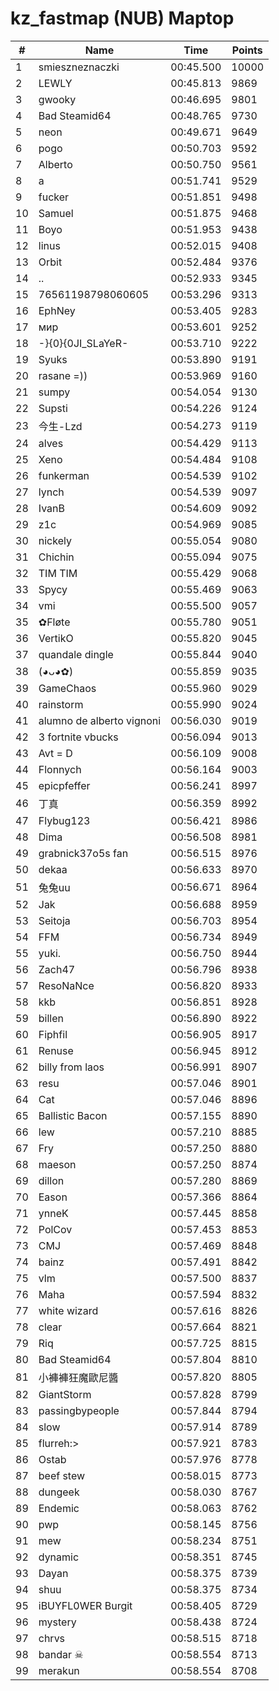 # kz_fastmap (NUB) Maptop

|  # | Name | Time | Points |
|-------------- | -------------- | -------------- | -------------- | 
| 1 | smieszneznaczki | 00:45.500 | 10000 | 
| 2 | LEWLY | 00:45.813 | 9869 | 
| 3 | gwooky | 00:46.695 | 9801 | 
| 4 | Bad Steamid64 | 00:48.765 | 9730 | 
| 5 | neon | 00:49.671 | 9649 | 
| 6 | pogo | 00:50.703 | 9592 | 
| 7 | Alberto | 00:50.750 | 9561 | 
| 8 | a | 00:51.741 | 9529 | 
| 9 | fucker | 00:51.851 | 9498 | 
| 10 | Samuel | 00:51.875 | 9468 | 
| 11 | Boyo | 00:51.953 | 9438 | 
| 12 | linus | 00:52.015 | 9408 | 
| 13 | Orbit | 00:52.484 | 9376 | 
| 14 | .. | 00:52.933 | 9345 | 
| 15 | 76561198798060605 | 00:53.296 | 9313 | 
| 16 | EphNey | 00:53.405 | 9283 | 
| 17 | мир | 00:53.601 | 9252 | 
| 18 | -}{0}{0JI_SLaYeR- | 00:53.710 | 9222 | 
| 19 | Syuks | 00:53.890 | 9191 | 
| 20 | rasane =)) | 00:53.969 | 9160 | 
| 21 | sumpy | 00:54.054 | 9130 | 
| 22 | Supsti | 00:54.226 | 9124 | 
| 23 | 今生-Lzd | 00:54.273 | 9119 | 
| 24 | alves | 00:54.429 | 9113 | 
| 25 | Xeno | 00:54.484 | 9108 | 
| 26 | funkerman | 00:54.539 | 9102 | 
| 27 | lynch | 00:54.539 | 9097 | 
| 28 | IvanB | 00:54.609 | 9092 | 
| 29 | z1c | 00:54.969 | 9085 | 
| 30 | nickely | 00:55.054 | 9080 | 
| 31 | Chichin | 00:55.094 | 9075 | 
| 32 | TIM TIM | 00:55.429 | 9068 | 
| 33 | Spycy | 00:55.469 | 9063 | 
| 34 | vmi | 00:55.500 | 9057 | 
| 35 | ✿Fløte | 00:55.780 | 9051 | 
| 36 | VertikO | 00:55.820 | 9045 | 
| 37 | quandale dingle | 00:55.844 | 9040 | 
| 38 | (◕ᴗ◕✿) | 00:55.859 | 9035 | 
| 39 | GameChaos | 00:55.960 | 9029 | 
| 40 | rainstorm | 00:55.990 | 9024 | 
| 41 | alumno de alberto vignoni | 00:56.030 | 9019 | 
| 42 | 3 fortnite vbucks | 00:56.094 | 9013 | 
| 43 | Avt = D | 00:56.109 | 9008 | 
| 44 | Flonnych | 00:56.164 | 9003 | 
| 45 | epicpfeffer | 00:56.241 | 8997 | 
| 46 | 丁真 | 00:56.359 | 8992 | 
| 47 | Flybug123 | 00:56.421 | 8986 | 
| 48 | Dima | 00:56.508 | 8981 | 
| 49 | grabnick37o5s fan | 00:56.515 | 8976 | 
| 50 | dekaa | 00:56.633 | 8970 | 
| 51 | 兔兔uu | 00:56.671 | 8964 | 
| 52 | Jak | 00:56.688 | 8959 | 
| 53 | Seitoja | 00:56.703 | 8954 | 
| 54 | FFM | 00:56.734 | 8949 | 
| 55 | yuki. | 00:56.750 | 8944 | 
| 56 | Zach47 | 00:56.796 | 8938 | 
| 57 | ResoNaNce | 00:56.820 | 8933 | 
| 58 | kkb | 00:56.851 | 8928 | 
| 59 | billen | 00:56.890 | 8922 | 
| 60 | Fiphfil | 00:56.905 | 8917 | 
| 61 | Renuse | 00:56.945 | 8912 | 
| 62 | billy from laos | 00:56.991 | 8907 | 
| 63 | resu | 00:57.046 | 8901 | 
| 64 | Cat | 00:57.046 | 8896 | 
| 65 | Ballistic Bacon | 00:57.155 | 8890 | 
| 66 | lew | 00:57.210 | 8885 | 
| 67 | Fry | 00:57.250 | 8880 | 
| 68 | maeson | 00:57.250 | 8874 | 
| 69 | dillon | 00:57.280 | 8869 | 
| 70 | Eason | 00:57.366 | 8864 | 
| 71 | ynneK | 00:57.445 | 8858 | 
| 72 | PolCov | 00:57.453 | 8853 | 
| 73 | CMJ | 00:57.469 | 8848 | 
| 74 | bainz | 00:57.491 | 8842 | 
| 75 | vlm | 00:57.500 | 8837 | 
| 76 | Maha | 00:57.594 | 8832 | 
| 77 | white wizard | 00:57.616 | 8826 | 
| 78 | clear | 00:57.664 | 8821 | 
| 79 | Riq | 00:57.725 | 8815 | 
| 80 | Bad Steamid64 | 00:57.804 | 8810 | 
| 81 | 小褲褲狂魔歐尼醬 | 00:57.820 | 8805 | 
| 82 | GiantStorm | 00:57.828 | 8799 | 
| 83 | passingbypeople | 00:57.844 | 8794 | 
| 84 | slow | 00:57.914 | 8789 | 
| 85 | flurreh:> | 00:57.921 | 8783 | 
| 86 | Ostab | 00:57.976 | 8778 | 
| 87 | beef stew | 00:58.015 | 8773 | 
| 88 | dungeek | 00:58.030 | 8767 | 
| 89 | Endemic | 00:58.063 | 8762 | 
| 90 | pwp | 00:58.145 | 8756 | 
| 91 | mew | 00:58.234 | 8751 | 
| 92 | dynamic | 00:58.351 | 8745 | 
| 93 | Dayan | 00:58.375 | 8739 | 
| 94 | shuu | 00:58.375 | 8734 | 
| 95 | iBUYFL0WER Burgit | 00:58.405 | 8729 | 
| 96 | mystery | 00:58.438 | 8724 | 
| 97 | chrvs | 00:58.515 | 8718 | 
| 98 | bandar ☠ | 00:58.554 | 8713 | 
| 99 | merakun | 00:58.554 | 8708 | 

